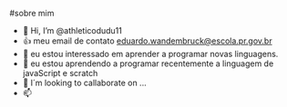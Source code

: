 #sobre mim
- 👋 Hi, I’m @athleticodudu11
- :+1: meu email de contato eduardo.wandembruck@escola.pr.gov.br
- 👀 eu estou interessado em aprender a programar novas linguagens.
- 🌱 eu estou aprendendo a programar recentemente a linguagem de javaScript e scratch
- 💞️ I´m looking to callaborate on ...
- 📫 
